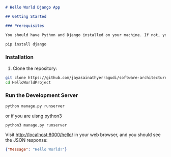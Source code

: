 ```markdown
# Hello World Django App

## Getting Started

### Prerequisites

You should have Python and Django installed on your machine. If not, you can install them using the following commands:
```
```bash
pip install django
```

### Installation

1. Clone the repository:

```bash
git clone https://github.com/jayasainathyerragudi/software-architecture-django-helloworld/HelloWorldProject.git
cd HelloWorldProject
```
### Run the Development Server

```bash
python manage.py runserver
```
or if you are uisng python3

```bash
python3 manage.py runserver
```

Visit [http://localhost:8000/hello/](http://localhost:8000/hello/) in your web browser, and you should see the JSON response:

```json
{"Message": "Hello World!"}
```
